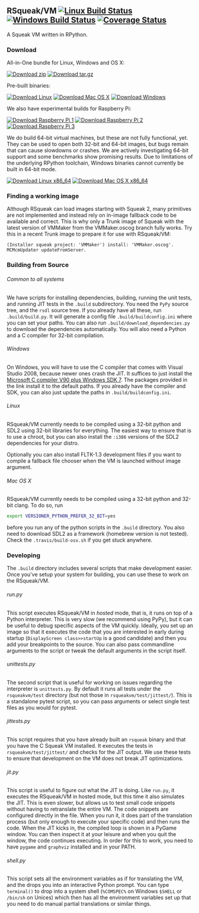 ## RSqueak/VM [![Linux Build Status](https://travis-ci.org/HPI-SWA-Lab/RSqueak.svg?branch=master)](https://travis-ci.org/HPI-SWA-Lab/RSqueak) [![Windows Build Status](https://ci.appveyor.com/api/projects/status/e37a79tt5irr7sx1/branch/master?svg=true)](https://ci.appveyor.com/project/timfel/rsqueak) [![Coverage Status](https://coveralls.io/repos/github/HPI-SWA-Lab/RSqueak/badge.svg?branch=master)](https://coveralls.io/github/HPI-SWA-Lab/RSqueak?branch=master)

A Squeak VM written in RPython.

### Download

All-in-One bundle for Linux, Windows and OS X:

[![Download zip](https://img.shields.io/badge/Download-zip-blue.svg)](https://www.hpi.uni-potsdam.de/hirschfeld/artefacts/rsqueak/bundle/RSqueak.zip) [![Download tar.gz](https://img.shields.io/badge/Download-tar.gz-blue.svg)](https://www.hpi.uni-potsdam.de/hirschfeld/artefacts/rsqueak/bundle/RSqueak.tar.gz)

Pre-built binaries:

[![Download Linux](https://img.shields.io/badge/Download-Linux-blue.svg)](https://www.hpi.uni-potsdam.de/hirschfeld/artefacts/rsqueak/rsqueak-linux-latest) [![Download Mac OS X](https://img.shields.io/badge/Download-Mac_OS_X-blue.svg)](https://www.hpi.uni-potsdam.de/hirschfeld/artefacts/rsqueak/rsqueak-darwin-latest) [![Download Windows](https://img.shields.io/badge/Download-Windows-blue.svg)](https://www.hpi.uni-potsdam.de/hirschfeld/artefacts/rsqueak/rsqueak-win32-latest.exe)

We also have experimental builds for Raspberry Pi:

[![Download Raspberry Pi 1](https://img.shields.io/badge/Download-Raspberry_Pi_1-blue.svg)](https://www.hpi.uni-potsdam.de/hirschfeld/artefacts/rsqueak/rsqueak-linux-armv6raspbian-latest) [![Download Raspberry Pi 2](https://img.shields.io/badge/Download-Raspberry_Pi_2-blue.svg)](https://www.hpi.uni-potsdam.de/hirschfeld/artefacts/rsqueak/rsqueak-linux-armv7-araspbian-latest) [![Download Raspberry Pi 3](https://img.shields.io/badge/Download-Raspberry_Pi_3-blue.svg)](https://www.hpi.uni-potsdam.de/hirschfeld/artefacts/rsqueak/rsqueak-linux-armv8-araspbian-latest)

We do build 64-bit virtual machines, but these are not fully functional,
yet. They can be used to open both 32-bit and 64-bit images, but bugs remain
that can cause slowdowns or crashes. We are actively investigating 64-bit
support and some benchmarks show promising results. Due to limitations of the
underlying RPython toolchain, Windows binaries cannot currently be built in
64-bit mode.

[![Download Linux x86_64](https://img.shields.io/badge/Download-Linux_x86__64-blue.svg)](https://www.hpi.uni-potsdam.de/hirschfeld/artefacts/rsqueak/rsqueak-linux-x86_64-latest) [![Download Mac OS X x86_64](https://img.shields.io/badge/Download-Mac%20OS%20X%20x86__64-blue.svg)](https://www.hpi.uni-potsdam.de/hirschfeld/artefacts/rsqueak/rsqueak-darwin-x86_64-latest)

### Finding a working image

Although RSqueak can load images starting with Squeak 2, many primitives are not
implemented and instead rely on in-image fallback code to be available and
correct. This is why only a Trunk image of Squeak with the latest version of
VMMaker from the VMMaker.oscog branch fully works. Try this in a recent Trunk
image to prepare it for use with RSqueak/VM:

```Smalltalk
(Installer squeak project: 'VMMaker') install: 'VMMaker.oscog'.
MCMcmUpdater updateFromServer.
```

### Building from Source

###### Common to all systems

We have scripts for installing dependencies, building, running the
unit tests, and running JIT tests in the `.build` subdirectory. You
need the `PyPy` source tree, and the `rsdl` source tree. If you
already have all these, run `.build/build.py`. It will generate a
config file `.build/buildconfig.ini` where you can set your paths. You
can also run `.build/download_dependencies.py` to download the
dependencies automatically. You will also need a Python and a C
compiler for 32-bit compilation.

###### Windows

On Windows, you will have to use the C compiler that comes with Visual
Studio 2008, because newer ones crash the JIT. It suffices to just
install the [Microsoft C compiler V90 plus Windows SDK
7](https://github.com/HPI-SWA-Lab/RSqueak/releases/download/Dependencies/vc_stdx86.zip). The
packages provided in the link install it to the default paths. If you
already have the compiler and SDK, you can also just update the paths
in `.build/buildconfig.ini`.

###### Linux

RSqueak/VM currently needs to be compiled using a 32-bit python and SDL2 using
32-bit libraries for everything. The easiest way to ensure that is to use a
chroot, but you can also install the `:i386` versions of the SDL2 dependencies
for your distro.

Optionally you can also install FLTK-1.3 development files if you want to
compile a fallback file chooser when the VM is launched without image argument.

###### Mac OS X

RSqueak/VM currently needs to be compiled using a 32-bit python and
32-bit clang. To do so, run

```bash
export VERSIONER_PYTHON_PREFER_32_BIT=yes
```

before you run any of the python scripts in the `.build` directory. You also
need to download SDL2 as a framework (homebrew version is not tested). Check
the `.travis/build-osx.sh` if you get stuck anywhere.

### Developing

The `.build` directory includes several scripts that make development
easier. Once you've setup your system for building, you can use these
to work on the RSqueak/VM.

###### run.py

This script executes RSqueak/VM in *hosted* mode, that is, it runs on
top of a Python interpreter. This is very slow (we recommend using PyPy),
but it can be useful to debug specific aspects of the VM quickly. Ideally,
you set up an image so that it executes the code that you are interested in
early during startup (`DisplayScreen class>>startUp` is a good candidate)
and then you add your breakpoints to the source. You can also pass commandline
arguments to the script or tweak the default arguments in the script itself.

###### unittests.py

The second script that is useful for working on issues regarding the
interpreter is `unittests.py`. By default it runs all tests under the
`rsqueakvm/test` directory (but not those in `rsqueakvm/test/jittest/`). This
is a standalone pytest script, so you can pass arguments or select single
test files as you would for pytest.

###### jittests.py

This script requires that you have already built an `rsqueak` binary and
that you have the C Squeak VM installed. It executes the tests in
`rsqueakvm/test/jittest/` and checks for the JIT output. We use these tests to
ensure that development on the VM does not break JIT optimizations.

###### jit.py

This script is useful to figure out what the JIT is doing. Like `run.py`,
it executes the RSqueak/VM in hosted mode, but this time it also simulates
the JIT. This is even slower, but allows us to test small code snippets
without having to retranslate the entire VM. The code snippets are configured
directly in the file. When you run it, it does part of the translation process
(but only enough to execute your specific code) and then runs the code. When
the JIT kicks in, the compiled loop is shown in a PyGame window. You can then
inspect it at your leisure and when you quit the window, the code continues
executing. In order for this to work, you need to have `pygame` and `graphviz`
installed and in your PATH.

###### shell.py

This script sets all the environment variables as if for translating the VM,
and the drops you into an interactive Python prompt. You can type `terminal()`
to drop into a system shell (`%COMSPEC%` on Windows `$SHELL` or `/bin/sh` on
Unices) which then has all the environment variables set up that you need to
do manual partial translations or similar things.
